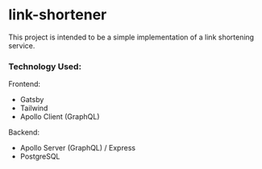 # link-shortener

This project is intended to be a simple implementation of a link shortening service.

### Technology Used:

Frontend:
- Gatsby
- Tailwind
- Apollo Client (GraphQL)

Backend:
- Apollo Server (GraphQL) / Express
- PostgreSQL